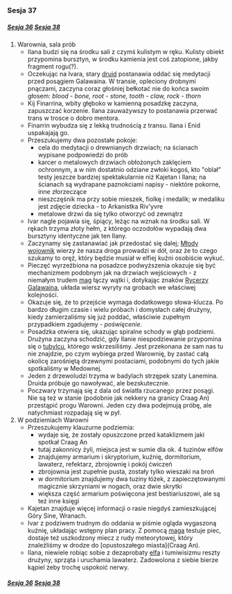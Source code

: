 ### Sesja 37
##### [Sesja 36](#sesja-036) [Sesja 38](#sesja-038)
1. Warownia, sala prób
    - Ilana budzi się na środku sali z czymś kulistym w ręku. Kulisty obiekt przypomina bursztyn, w środku kamienia jest coś zatopione, jakby fragment rogu(?).
    - Oczekując na Ivara, stary [druid](Finarrin) postanawia oddać się medytacji przed posągiem Galawaina. W transie, opleciony drobnymi pnączami, zaczyna coraz głośniej bełkotać nie do końca swoim głosem:
        _blood - bone, root - stone, tooth - claw, rock - thorn_
    - Kij Finarrina, wbity głęboko w kamienną posadzkę zaczyna, zapuszczać korzenie. Ilana zauważywszy to postanawia przerwać trans w trosce o dobro mentora.
    - Finarrin wybudza się z lekką trudnością z transu. Ilana i Enid uspakajają go.
    - Przeszukujemy dwa pozostałe pokoje: 
        - cela do medytacji o drewnianych drzwiach; na ścianach wypisane podpowiedzi do prób
        - karcer o metalowych drzwiach obłożonych zaklęciem ochronnym, a w nim dostatnio odziane zwłoki kogoś, kto "oblał" testy jeszcze bardziej spektakularnie niż Kajetan i Ilana; na ścianach są wydrapane paznokciami napisy - niektóre pokorne, inne złorzeczące
        - nieszczęśnik ma przy sobie mieszek, fiolkę i medalik; w medaliku jest zdjęcie dziecka - to Arkanistka Riv'yvre
        - metalowe drzwi da się tylko otworzyć od zewnątrz
    - Ivar nagle pojawia się, śpiący, leżąc na wznak na środku sali. W rękach trzyma złoty hełm, z którego oczodołów wypadają dwa bursztyny identyczne jak ten Ilany.
    - Zaczynamy się zastanawiać jak przedostać się dalej; [Młody wojownik](Ivar) wierzy że nasza droga prowadzi w dół, oraz że to czego szukamy to oręż, który będzie musiał w elfiej kuźni osobiście wykuć.
    - Pieczęć wyrzeźbiona na posadzce podwyższenia okazuje się być mechanizmem podobnym jak na drzwiach wejściowych - z niemałym trudem [mag](Kajetan) łączy wątki i, dotykając znaków [Rycerzy Galawaina](#r_rycerze_galawaina), układa wiersz wyryty na grobach we właściwej kolejności. 
    - Okazuje się, że to przejście wymaga dodatkowego słowa-klucza. Po bardzo długim czasie i wielu próbach i domysłach całej drużyny, kiedy  zamierzaliśmy się już poddać, właściwie zupełnym przypadkiem zgadujemy - _poświęcenie_.
    - Posadzka otwiera się, ukazując spiralne schody w głąb podziemi. Drużyna zaczyna schodzić, gdy Ilanie niespodziewanie przypomina się o [tubylcu](Lanemin), którego wskrzesiliśmy. Jest przekonana że sam nas tu nie znajdzie, po czym wybiega przed Warownię, by zastać całą okolicę zarośniętą drzewnymi postaciami, podobnymi do tych jakie spotkaliśmy w Medownej.
    - Jeden z drzewoludzi trzyma w badylach strzępek szaty Lanemina. Druida próbuje go nawoływać, ale bezskutecznie.
    - Poczwary trzymają się z dala od światła rzucanego przez posągi. Nie są też w stanie (podobnie jak nekkery na granicy Craag An) przestąpić progu Warowni. Jeden czy dwa podejmują próbę, ale natychmiast rozpadają się w pył.
2. W podziemiach Warowni
    - Przeszukujemy klauzurne podziemia:
        - wydaje się, że zostały opuszczone przed kataklizmem jaki spotkał Craag An
        - tutaj zakonnicy żyli, miejsca jest w sumie dla ok. 4 tuzinów elfów
        - znajdujemy armarium i skryptorium, kuźnię, dormitorium, lawaterz, refektarz, zbrojownię i pokój ćwiczeń
        - zbrojownia jest zupełnie pusta, zostały tylko wieszaki na broń
        - w dormitorium znajdujemy dwa tuziny łóżek, z zapieczętowanymi magicznie skrzyniami w nogach, oraz dwie skrytki
        - większa część armarium poświęcona jest bestiariuszowi, ale są też inne księgi
    - Kajetan znajduje więcej informacji o rasie niegdyś zamieszkującej Góry Sine, Wranach.
    - Ivar z podziwem trudnym do oddania w piśmie ogląda wygaszoną kuźnię, układając wstępny plan pracy. Z pomocą [maga](Kajetan) testuje piec, dostaje też uszkodzony miecz z rudy meteorytowej, który znaleźliśmy w drodze do [opustoszałego miasta](Craag An).
    - Ilana, niewiele robiąc sobie z dezaprobaty [elfa](Kajetan) i tumiwisizmu reszty drużyny, sprząta i uruchamia lawaterz. Zadowolona z siebie bierze kąpiel żeby trochę uspokoić nerwy.

##### [Sesja 36](#sesja-036) [Sesja 38](#sesja-038)